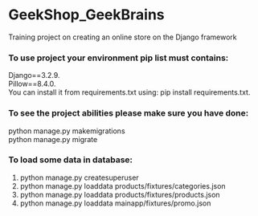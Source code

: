 # GeekShop_GeekBrains

Training project on creating an online store on the Django framework  
### To use project your environment pip list must contains:  
Django==3.2.9.   
Pillow==8.4.0.   
You can install it from requirements.txt using: pip install requirements.txt. 

### To see the project abilities please make sure you have done:

python manage.py makemigrations  
python manage.py migrate  

### To load some data in database:  
1. python manage.py createsuperuser  
2. python manage.py loaddata products/fixtures/categories.json
3. python manage.py loaddata products/fixtures/products.json
4. python manage.py loaddata mainapp/fixtures/promo.json

